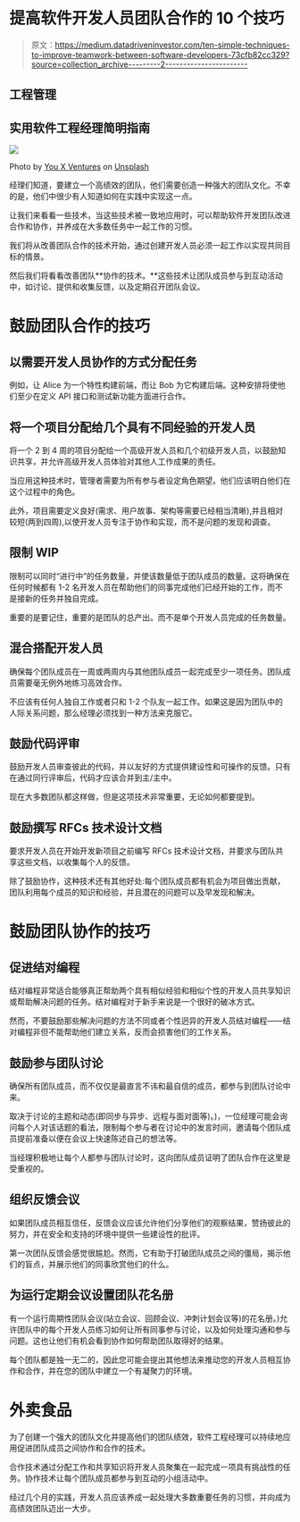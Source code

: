 # 提高软件开发人员团队合作的 10 个技巧

> 原文：<https://medium.datadriveninvestor.com/ten-simple-techniques-to-improve-teamwork-between-software-developers-73cfb82cc329?source=collection_archive---------2----------------------->

## 工程管理

## 实用软件工程经理简明指南

![](img/a75ff6c07cd965b9e38f24da6f031712.png)

Photo by [You X Ventures](https://unsplash.com/@youxventures?utm_source=medium&utm_medium=referral) on [Unsplash](https://unsplash.com?utm_source=medium&utm_medium=referral)

经理们知道，要建立一个高绩效的团队，他们需要创造一种强大的团队文化。不幸的是，他们中很少有人知道如何在实践中实现这一点。

让我们来看看一些技术，当这些技术被一致地应用时，可以帮助软件开发团队改进合作和协作，并养成在大多数任务中一起工作的习惯。

我们将从改善团队合作的技术开始，通过创建开发人员必须一起工作以实现共同目标的情景。

然后我们将看看改善团队**协作的技术。**这些技术让团队成员参与到互动活动中，如讨论、提供和收集反馈，以及定期召开团队会议。

# 鼓励团队合作的技巧

## 以需要开发人员协作的方式分配任务

例如，让 Alice 为一个特性构建前端，而让 Bob 为它构建后端。这种安排将使他们至少在定义 API 接口和测试新功能方面进行合作。

## 将一个项目分配给几个具有不同经验的开发人员

将一个 2 到 4 周的项目分配给一个高级开发人员和几个初级开发人员，以鼓励知识共享，并允许高级开发人员体验对其他人工作成果的责任。

当应用这种技术时，管理者需要为所有参与者设定角色期望。他们应该明白他们在这个过程中的角色。

此外，项目需要定义良好(需求、用户故事、架构等需要已经相当清晰),并且相对较短(两到四周),以使开发人员专注于协作和实现，而不是问题的发现和调查。

## 限制 WIP

限制可以同时“进行中”的任务数量，并使该数量低于团队成员的数量。这将确保在任何时候都有 1-2 名开发人员在帮助他们的同事完成他们已经开始的工作，而不是接新的任务并独自完成。

重要的是要记住，重要的是团队的总产出。而不是单个开发人员完成的任务数量。

## 混合搭配开发人员

确保每个团队成员在一周或两周内与其他团队成员一起完成至少一项任务。团队成员需要毫无例外地练习高效合作。

不应该有任何人独自工作或者只和 1-2 个队友一起工作。如果这是因为团队中的人际关系问题，那么经理必须找到一种方法来克服它。

## 鼓励代码评审

鼓励开发人员审查彼此的代码，并以友好的方式提供建设性和可操作的反馈。只有在通过同行评审后，代码才应该合并到主/主中。

现在大多数团队都这样做，但是这项技术非常重要，无论如何都要提到。

## 鼓励撰写 RFCs 技术设计文档

要求开发人员在开始开发新项目之前编写 RFCs 技术设计文档，并要求与团队共享这些文档，以收集每个人的反馈。

除了鼓励协作，这种技术还有其他好处:每个团队成员都有机会为项目做出贡献，团队利用每个成员的知识和经验，并且潜在的问题可以及早发现和解决。

# 鼓励团队协作的技巧

## 促进结对编程

结对编程非常适合能够真正帮助两个具有相似经验和相似个性的开发人员共享知识或帮助解决问题的任务。结对编程对于新手来说是一个很好的破冰方式。

然而，不要鼓励那些解决问题的方法不同或者个性迥异的开发人员结对编程——结对编程非但不能帮助他们建立关系，反而会损害他们的工作关系。

## 鼓励参与团队讨论

确保所有团队成员，而不仅仅是最直言不讳和最自信的成员，都参与到团队讨论中来。

取决于讨论的主题和动态(即同步与异步、远程与面对面等)。)，一位经理可能会询问每个人对该话题的看法，限制每个参与者在讨论中的发言时间，邀请每个团队成员提前准备以便在会议上快速陈述自己的想法等。

当经理积极地让每个人都参与团队讨论时，这向团队成员证明了团队合作在这里是受重视的。

## 组织反馈会议

如果团队成员相互信任，反馈会议应该允许他们分享他们的观察结果，赞扬彼此的努力，并在安全和支持的环境中提供一些建设性的批评。

第一次团队反馈会感觉很尴尬。然而，它有助于打破团队成员之间的僵局，揭示他们的盲点，并展示他们的同事欣赏他们的什么。

## 为运行定期会议设置团队花名册

有一个运行周期性团队会议(站立会议、回顾会议、冲刺计划会议等)的花名册。)允许团队中的每个开发人员练习如何让所有同事参与讨论，以及如何处理沟通和参与问题。这也让他们有机会看到协作如何帮助团队取得好的结果。

每个团队都是独一无二的，因此您可能会提出其他想法来推动您的开发人员相互协作和合作，并在您的团队中建立一个有凝聚力的环境。

# 外卖食品

为了创建一个强大的团队文化并提高他们的团队绩效，软件工程经理可以持续地应用促进团队成员之间协作和合作的技术。

合作技术通过分配工作和共享知识将开发人员聚集在一起完成一项具有挑战性的任务。协作技术让每个团队成员都参与到互动的小组活动中。

经过几个月的实践，开发人员应该养成一起处理大多数重要任务的习惯，并向成为高绩效团队迈出一大步。